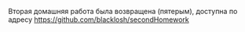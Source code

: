 Вторая домашняя работа была возвращена (пятерым), доступна по адресу https://github.com/blacklosh/secondHomework
